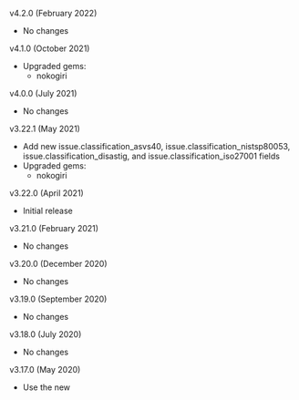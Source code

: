 v4.2.0 (February 2022)
  - No changes

v4.1.0 (October 2021)
  - Upgraded gems:
    - nokogiri

v4.0.0 (July 2021)
  - No changes

v3.22.1 (May 2021)
  - Add new issue.classification_asvs40, issue.classification_nistsp80053, issue.classification_disastig, and issue.classification_iso27001 fields
  - Upgraded gems:
    - nokogiri

v3.22.0 (April 2021)
  - Initial release

v3.21.0 (February 2021)
  - No changes

v3.20.0 (December 2020)
  - No changes

v3.19.0 (September 2020)
  - No changes

v3.18.0 (July 2020)
  - No changes

v3.17.0 (May 2020)
  - Use the new <title> tag provided by Netsparker

v3.16.0 (February 2020)
  - No changes

v3.15.0 (November 2019)
  - Bugs fixes:
    - Parse links of issue.external_references

v3.14.0 (August 2019)
  - No changes

v3.13.0 (June 2019)
  - Add Known Vulnerabilities and OWASP 2017 Classification as available Issue fields
  - Add :vulnerableparameter, :vulnerableparametertype, and :vulnerableparametervalue Evidence fields

v3.12.0 (March 2019)
  - Change alphabetical lists to bullet lists

v3.11.0 (November 2018)
  - Add CVSS fields for Issues
  - Add impact, actionsToTake, requiredSkillsForExploitation, externalReferences, remedyReferences, and extrainformation fields
  - Update formatting to deal with HTML tags and entities

v3.10.0 (September 2018)
  - Add CSS classification fields to Issues

v3.9.0 (January 2018)
  - No changes

v3.8.0 (September 2017)
  - Initial release
